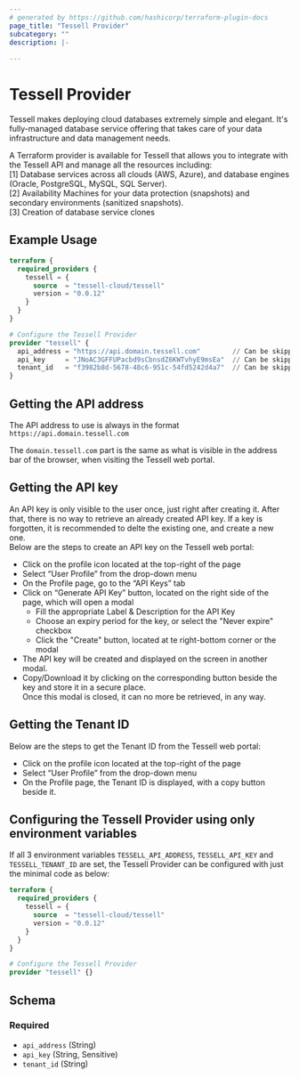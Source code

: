 ```yaml
---
# generated by https://github.com/hashicorp/terraform-plugin-docs
page_title: "Tessell Provider"
subcategory: ""
description: |-
  
---
```


# Tessell Provider

Tessell makes deploying cloud databases extremely simple and elegant. It's fully-managed database service offering that takes care of your data infrastructure and data management needs.

A Terraform provider is available for Tessell that allows you to integrate with the Tessell API and manage all the resources including:
<br>
[1] Database services across all clouds (AWS, Azure), and database engines (Oracle, PostgreSQL, MySQL, SQL Server).
<br>
[2] Availability Machines for your data protection (snapshots) and secondary environments (sanitized snapshots).
<br>
[3] Creation of database service clones

## Example Usage

```terraform
terraform {
  required_providers {
    tessell = {
      source  = "tessell-cloud/tessell"
      version = "0.0.12"
    }
  }
}

# Configure the Tessell Provider
provider "tessell" {
  api_address = "https://api.domain.tessell.com"        // Can be skipped if TESSELL_API_ADDRESS is set in env
  api_key     = "JNoAC3GFFUPacbd9sCbnsdZ6KWTvhyE9msEa"  // Can be skipped if TESSELL_API_KEY is set in env
  tenant_id   = "f3982b8d-5678-48c6-951c-54fd5242d4a7"  // Can be skipped if TESSELL_TENANT_ID is set in env
}
```

## Getting the API address
The API address to use is always in the format `https://api.domain.tessell.com`

The `domain.tessell.com` part is the same as what is visible in the address bar of the browser, when visiting the Tessell web portal.

## Getting the API key
An API key is only visible to the user once, just right after creating it. After that, there is no way to retrieve an already created API key. If a key is forgotten, it is recommended to delte the existing one, and create a new one.
<br>
Below are the steps to create an API key on the Tessell web portal:

- Click on the profile icon located at the top-right of the page
- Select “User Profile” from the drop-down menu
- On the Profile page, go to the “API Keys” tab
- Click on “Generate API Key” button, located on the right side of the page, which will open a modal
  - Fill the appropriate Label & Description for the API Key
  - Choose an expiry period for the key, or select the "Never expire" checkbox
  - Click the "Create" button, located at te right-bottom corner or the modal
- The API key will be created and displayed on the screen in another modal.
- Copy/Download it by clicking on the corresponding button beside the key and store it in a secure place.
<br>Once this modal is closed, it can no more be retrieved, in any way.

## Getting the Tenant ID
Below are the steps to get the Tenant ID from the Tessell web portal:

- Click on the profile icon located at the top-right of the page
- Select “User Profile” from the drop-down menu
- On the Profile page, the Tenant ID is displayed, with a copy button beside it.

## Configuring the Tessell Provider using only environment variables 
If all 3 environment variables `TESSELL_API_ADDRESS`, `TESSELL_API_KEY` and `TESSELL_TENANT_ID` are set, the Tessell Provider can be configured with just the minimal code as below:

```terraform
terraform {
  required_providers {
    tessell = {
      source  = "tessell-cloud/tessell"
      version = "0.0.12"
    }
  }
}

# Configure the Tessell Provider
provider "tessell" {}
```
<!-- schema generated by tfplugindocs -->
## Schema

### Required

- `api_address` (String)
- `api_key` (String, Sensitive)
- `tenant_id` (String)
